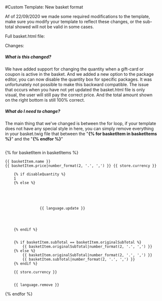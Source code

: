 #Custom Template: New basket format

Af of 22/09/2020 we made some required modifications to the template, make sure you modify your template to reflect these changes, or the sub-total showed will not be valid in some cases.

Full basket.html file: 

Changes: 

##### What is this changed?

We have added support for changing the quantity when a gift-card or coupon is active in the basket. And we added a new option to the package editor, you can now disable the quantity box for specific packages. It was unfortunately not possible to make this backward compatible. The issue that occurs when you have not yet updated the basket.html file is only visual, the user will still pay the correct price. And the total amount shown on the right bottom is still 100% correct.

##### What do I need to change?

The main thing that we've changed is between the for loop, if your template does not have any special style in here, you can simply remove everything in your basket.twig file that between the "**{% for basketItem in basketItems %}**" and the "**{% endfor %}**"

 ```
```
{% for basketItem in basketItems %}

	{{ basketItem.name }}
	{{ basketItem.price|number_format(2, '.', ',') }} {{ store.currency }}
	
		{% if disableQuantity %}
		1
		{% else %}
		
			
				
					
					
					{{ language.update }}
					
				
			
		
		{% endif %}
	
	
		{% if basketItem.subTotal == basketItem.originalSubTotal %}
			{{ basketItem.originalSubTotal|number_format(2, '.', ',') }}
		{% else %}
			{{ basketItem.originalSubTotal|number_format(2, '.', ',') }}
			{{ basketItem.subTotal|number_format(2, '.', ',') }}
		{% endif %}
		
		{{ store.currency }}
	
	
		{{ language.remove }}
	

{% endfor %}
```
```